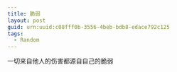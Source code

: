 ```yaml
---
title: 脆弱
layout: post
guid: urn:uuid:c08fff0b-3556-4beb-bdb8-edace792c125
tags:
  - Random 
---
```


一切来自他人的伤害都源自自己的脆弱

